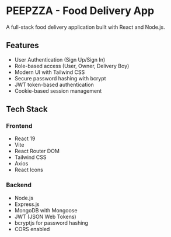 # PEEPZZA - Food Delivery App

A full-stack food delivery application built with React and Node.js.

## Features

- User Authentication (Sign Up/Sign In)
- Role-based access (User, Owner, Delivery Boy)
- Modern UI with Tailwind CSS
- Secure password hashing with bcrypt
- JWT token-based authentication
- Cookie-based session management

## Tech Stack

### Frontend
- React 19
- Vite
- React Router DOM
- Tailwind CSS
- Axios
- React Icons

### Backend
- Node.js
- Express.js
- MongoDB with Mongoose
- JWT (JSON Web Tokens)
- bcryptjs for password hashing
- CORS enabled

